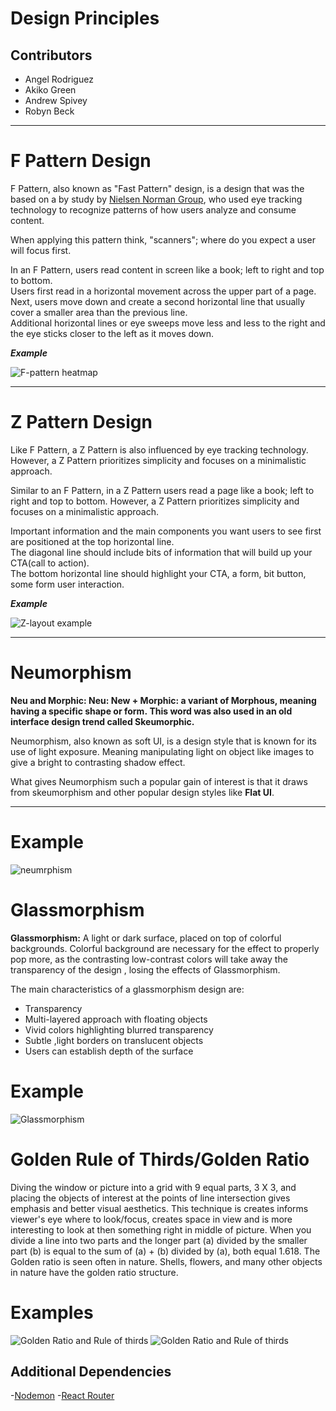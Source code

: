 # Design Principles

## Contributors

- Angel Rodriguez
- Akiko Green
- Andrew Spivey
- Robyn Beck
---

# F Pattern Design

F Pattern, also known as "Fast Pattern" design, is a design that was the based on a by
study by [Nielsen Norman Group](https://www.nngroup.com/reports/how-people-read-web-eyetracking-evidence/), who used eye tracking technology to recognize patterns of how users analyze and consume content.

When applying this pattern think, "scanners"; where do you expect a user will focus first.

In an F Pattern, users read content in screen like a book; left to right and top to bottom. <br>
Users first read in a horizontal movement across the upper part of a page. <br>
Next, users move down and create a second horizontal line that usually cover a smaller area than the previous line. <br>
Additional horizontal lines or eye sweeps move less and less to the right and the eye sticks closer to the left as it moves down.

**_Example_**

![F-pattern heatmap](https://99designs-blog.imgix.net/blog/wp-content/uploads/2016/07/heatmap-eye-tracking.jpg?auto=format&q=60&fit=max&w=930)

---

# Z Pattern Design

Like F Pattern, a Z Pattern is also influenced by eye tracking technology. However, a Z Pattern prioritizes simplicity and focuses on a minimalistic approach.

Similar to an F Pattern, in a Z Pattern users read a page like a book; left to right and top to bottom. However, a Z Pattern prioritizes simplicity and focuses on a minimalistic approach.

Important information and the main components you want users to see first are positioned
at the top horizontal line. <br>
The diagonal line should include bits of information that will build up your CTA(call to action). <br>
The bottom horizontal line should highlight your CTA, a form, bit button, some form user interaction.

**_Example_**

![Z-layout example](https://storage.googleapis.com/website-production/uploads/2017/01/z-pattern-traffic-light-media.jpg)

---

# Neumorphism

**Neu and Morphic: Neu: New + Morphic: a variant of Morphous, meaning having a specific shape or form. This word was also used in an old interface design trend called Skeumorphic.**

Neumorphism, also known as soft UI, is a design style that is known for its use of light exposure. Meaning manipulating light on object like images to give a bright to contrasting shadow effect.

What gives Neumorphism such a popular gain of interest is that it draws from skeumorphism and other popular design styles like **Flat UI**.

<hr>

# Example

![neumrphism](https://assets.justinmind.com/wp-content/uploads/2020/04/what-is-neumorphism.png)

# Glassmorphism
**Glassmorphism:** A light or dark surface, placed on top of colorful backgrounds. Colorful background are necessary for the effect to properly pop more, as the contrasting low-contrast colors will take away the transparency of the design , losing the effects of Glassmorphism.

The main characteristics of a glassmorphism design are:
- Transparency
- Multi-layered approach with floating objects 
- Vivid colors highlighting blurred transparency
- Subtle ,light borders on translucent objects
- Users can establish depth of the surface 

# Example
![Glassmorphism](https://miro.medium.com/max/1200/1*NzUy0je3bFL47qAOy8JY9Q.jpeg)

# Golden Rule of Thirds/Golden Ratio
Diving the window or picture into a grid with 9 equal parts, 3 X 3,
and placing the objects of interest at the points of line intersection gives emphasis
and better visual aesthetics. This technique is creates informs viewer's eye where to look/focus,
creates space in view and is more interesting to look at then something right in middle of picture.
When you divide a line into two parts and the longer part (a) divided by the smaller part (b) is equal to the sum of (a) + (b) divided by (a), both equal 1.618.
The Golden ratio is seen often in nature. Shells, flowers, and many other objects
in nature have the golden ratio structure.


# Examples
![Golden Ratio and Rule of thirds](https://expertphotography.com/wp-content/uploads/2019/02/golden-ratio-vs-rule-of-thirds-12.jpg)
![Golden Ratio and Rule of thirds](https://alvalyn.com/wp-content/uploads/2019/06/golden-ratio-compared-alvalyn-lundgren.png)

## Additional Dependencies

-[Nodemon](https://nodemon.io/) -[React Router](https://reactrouter.com/web/guides/quick-start)
